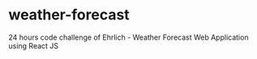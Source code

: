 # weather-forecast
24 hours code challenge of Ehrlich - Weather Forecast Web Application using React JS
